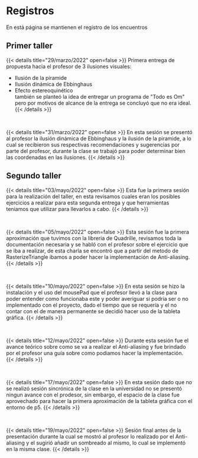 # Registros

En está página se mantienen el registro de los encuentros

## Primer taller

{{< details title="29/marzo/2022" open=false >}}
Primera entrega de propuesta hacia el profesor de 3 ilusiones visuales:
- Ilusión de la piramide
- Ilusión dinámica de Ebbinghaus
- Efecto estereoquinético <br>
también se planteó la idea de entregar un programa de "Todo es Om" pero por motivos de alcance de la entrega se concluyó que no era ideal.
{{< /details >}}

<br>

{{< details title="31/marzo/2022" open=false >}}
En esta sesión se presentó al profesor la ilusión dinámica de Ebbinghaus y la ilusión de la piramide, a lo cual se recibieron sus respectivas recomendaciones y sugerencias por parte del profesor, durante la clase se trabajó para poder determinar bien las coordenadas en las ilusiones.
{{< /details >}}

## Segundo taller

{{< details title="03/mayo/2022" open=false >}}
Esta fue la primera sesión para la realización del taller, en esta revisamos cuales eran los posibles ejercicios a realizar para esta segunda entrega y que herramientas teniamos que utilizar para llevarlos a cabo.
{{< /details >}}

<br>

{{< details title="05/mayo/2022" open=false >}}
Esta sesión fue la primera aproximación que tuvimos con la libreria de Quadrille, revisamos toda la documentación necesaria y se habló con el profesor sobre el ejercicio que se iba a realizar, de esta charla se encontró que a partir del metodo de RasterizeTriangle ibamos a poder hacer la implementación de Anti-aliasing.
{{< /details >}}

<br>

{{< details title="10/mayo/2022" open=false >}}
En esta sesión se hizo la instalación y el uso del mousePad que el profesor llevó a la clase para poder entender como funcionaba este y poder averiguar si podria ser o no implementado con el proyecto, dado el tiempo que se requería y el no contar con el de manera permanente se decidió hacer uso de la tableta gráfica.
{{< /details >}}

<br>

{{< details title="12/mayo/2022" open=false >}}
Durante esta sesión fue el avance teórico sobre como se va a realizar el Anti-aliasing y fue brindado por el profesor una guía sobre como podiamos hacer la implementación.
{{< /details >}}

<br>

{{< details title="17/mayo/2022" open=false >}}
En esta sesión dado que no se realizó sesión sincrónica de la clase en la universidad no se presentó ningun avance con el prodesor, sin embargo, el espacio de la clase fue aprovechado para hacer la primera aproximación de la tableta gráfica con el entorno de p5.
{{< /details >}}

<br>

{{< details title="19/mayo/2022" open=false >}}
Sesión final antes de la presentación durante la cual se mostró al profesor lo realizado por el Anti-aliasing y el sugirió añadir un sombreado al mismo, lo cual se implementó en la misma clase.
{{< /details >}}
